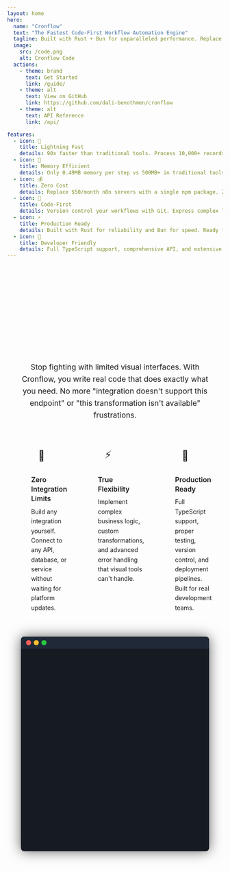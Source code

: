 ```yaml
---
layout: home
hero:
  name: "Cronflow"
  text: "The Fastest Code-First Workflow Automation Engine"
  tagline: Built with Rust + Bun for unparalleled performance. Replace limited visual tools with flexible, fast code-first workflows.
  image:
    src: /code.png
    alt: Cronflow Code
  actions:
    - theme: brand
      text: Get Started
      link: /guide/
    - theme: alt
      text: View on GitHub
      link: https://github.com/dali-benothmen/cronflow
    - theme: alt
      text: API Reference
      link: /api/

features:
  - icon: 🚀
    title: Lightning Fast
    details: 90x faster than traditional tools. Process 10,000+ records in 2ms with true concurrency.
  - icon: 💾
    title: Memory Efficient
    details: Only 0.49MB memory per step vs 500MB+ in traditional tools. 10x less memory consumption.
  - icon: 💰
    title: Zero Cost
    details: Replace $50/month n8n servers with a single npm package. Zero infrastructure costs.
  - icon: 🔧
    title: Code-First
    details: Version control your workflows with Git. Express complex logic with TypeScript and Rust.
  - icon: ⚡
    title: Production Ready
    details: Built with Rust for reliability and Bun for speed. Ready for production in 30 seconds.
  - icon: 🎯
    title: Developer Friendly
    details: Full TypeScript support, comprehensive API, and extensive examples.
---
```


<div class="developer-experience-section">
  <div class="dx-content">
    <div class="dx-text">
      <h2>Developer Experience That Actually Works</h2>
      <p>
        Stop fighting with limited visual interfaces. With Cronflow, you write real code that does exactly what you need. 
        No more "integration doesn't support this endpoint" or "this transformation isn't available" frustrations.
      </p>
    </div>
    <div class="dx-features-container">
      <div class="dx-features">
        <div class="dx-feature">
          <div class="dx-feature-icon icon" data-v-e8895942="">🔧</div>
          <div class="dx-feature-content">
            <h4>Zero Integration Limits</h4>
            <p>Build any integration yourself. Connect to any API, database, or service without waiting for platform updates.</p>
          </div>
        </div>
        <div class="dx-feature">
          <div class="dx-feature-icon icon" data-v-e8895942="">⚡</div>
          <div class="dx-feature-content">
            <h4>True Flexibility</h4>
            <p>Implement complex business logic, custom transformations, and advanced error handling that visual tools can't handle.</p>
          </div>
        </div>
        <div class="dx-feature">
          <div class="dx-feature-icon icon" data-v-e8895942="">🚀</div>
          <div class="dx-feature-content">
            <h4>Production Ready</h4>
            <p>Full TypeScript support, proper testing, version control, and deployment pipelines. Built for real development teams.</p>
          </div>
        </div>
      </div>
    </div>
    <div class="dx-terminal">
      <div class="terminal" id="dx-terminal">
        <div class="terminal-header">
          <span class="dot red"></span>
          <span class="dot yellow"></span>
          <span class="dot green"></span>
        </div>
        <div class="terminal-body">
          <div class="output">
            <span id="dx-typedText"></span><span class="cursor" id="dx-cursor"></span>
          </div>
          <div class="press-enter-overlay" id="dx-pressEnterOverlay">
            <div class="press-enter" id="dx-pressEnter">[ Press Enter ]</div>
          </div>
        </div>
      </div>
    </div>
  </div>
</div>

<style>
/* Override VitePress default colors with green theme */
:root {
  --vp-c-brand: #22c55e;
  --vp-c-brand-light: #4ade80;
  --vp-c-brand-lighter: #86efac;
  --vp-c-brand-dark: #16a34a;
  --vp-c-brand-darker: #15803d;
  --vp-c-brand-highlight: #22c55e;
  --vp-c-brand-hover: #4ade80;
  --vp-c-brand-active: #16a34a;
  
  /* Override indigo colors with green variations */
  --vp-c-indigo-1: #86efac;
  --vp-c-indigo-2: #4ade80;
  --vp-c-indigo-3: #22c55e;
  
  /* Override purple colors with green variations */
  --vp-c-purple-1: #bbf7d0;
  --vp-c-purple-2: #86efac;
  --vp-c-purple-3: #4ade80;
}

/* Override button colors specifically */
.VPButton.brand {
  background-color: #22c55e !important;
  border-color: #22c55e !important;
}

.VPButton.brand:hover {
  background-color: #4ade80 !important;
  border-color: #4ade80 !important;
}

.VPButton.alt {
  border-color: #22c55e !important;
  color: #22c55e !important;
}

.VPButton.alt:hover {
  background-color: #22c55e !important;
  color: white !important;
}

/* Override any remaining blue colors */
.VPHomeHero .actions .VPButton.brand {
  background-color: #22c55e !important;
  border-color: #22c55e !important;
}

.VPHomeHero .actions .VPButton.brand:hover {
  background-color: #4ade80 !important;
  border-color: #4ade80 !important;
}

/* Hero background effects */
:root {
  --vp-home-hero-image-background-image: linear-gradient(
    -45deg,
    rgba(34, 197, 94, 0.1) 0%,
    rgba(34, 197, 94, 0.05) 25%,
    rgba(34, 197, 94, 0.1) 50%,
    rgba(34, 197, 94, 0.05) 75%,
    rgba(34, 197, 94, 0.1) 100%
  );
  --vp-home-hero-image-filter: blur(120px);
}

.VPHomeHero .image {
  position: relative;
}

.VPHomeHero .image::before {
  content: '';
  position: absolute;
  top: -50%;
  left: -50%;
  width: 200%;
  height: 200%;
  background: radial-gradient(
    circle at center,
    rgba(34, 197, 94, 0.15) 0%,
    rgba(34, 197, 94, 0.1) 30%,
    rgba(34, 197, 94, 0.05) 60%,
    transparent 100%
  );
  border-radius: 50%;
  filter: blur(80px);
  z-index: -1;
}

.VPHomeHero .image::after {
  content: '';
  position: absolute;
  top: 20%;
  right: -30%;
  width: 60%;
  height: 60%;
  background: linear-gradient(
    45deg,
    rgba(34, 197, 94, 0.1) 0%,
    rgba(34, 197, 94, 0.05) 50%,
    transparent 100%
  );
  border-radius: 30% 70% 70% 30% / 30% 30% 70% 70%;
  filter: blur(60px);
  z-index: -1;
}

/* Enhanced white box container for the image */
.VPHomeHero .image img {
  z-index: 1;
  background: white;
  border-radius: 20px;
  transform: rotate(5deg);
  top: 15%;
  left: 45%;
  box-shadow: 
    0 20px 60px rgba(0, 0, 0, 0.15),
    0 8px 32px rgba(0, 0, 0, 0.1),
    0 0 40px rgba(34, 197, 94, 0.3),
    0 0 80px rgba(34, 197, 94, 0.2);
  padding: 20px;
  border: 3px solid #22c55e;
}

/* Performance Benchmark Styles - Static Only (No Animations) */
.performance-benchmark {
  margin: 2rem auto;
  padding: 2rem;
  border-radius: 10px;
  box-shadow: 
      0 20px 60px rgba(0, 0, 0, 0.1),
      0 8px 32px rgba(0, 0, 0, 0.05),
      0 0 40px rgba(34, 197, 94, 0.2);
  border: 2px solid rgba(34, 197, 94, 0.3);
  backdrop-filter: blur(10px);
}

.benchmark-title {
  text-align: center;
  margin-top: 0 !important;
  margin-bottom: 4rem;
  font-size: 1.5rem;
  font-weight: 600;
  color: var(--vp-c-text-1);
  position: relative;
}

.benchmark-title::after {
  content: '';
  position: absolute;
  bottom: -8px;
  left: 50%;
  transform: translateX(-50%);
  width: 60px;
  height: 3px;
  background: linear-gradient(90deg, #22c55e, #4ade80);
  border-radius: 2px;
}

.bench {
  margin: 0;
  padding: 0;
}

.bench a {
  color: var(--vp-c-text-1);
  text-decoration: none;
  font-weight: 500;
  transition: color 0.3s ease;
}

.bench a:hover {
  color: #22c55e;
  text-decoration: underline;
}

/* Static progress bars */
.cronflow-bar {
  width: 0.4%;
}

.make-bar {
  width: 67%;
}

.n8n-bar {
  width: 50%;
}

.zapier-bar {
  width: 100%;
}

.benchmark-details {
  margin-top: 2rem;
  padding: 1rem;
  background: var(--vp-c-bg-soft);
  border-radius: 12px;
  border: 1px solid var(--vp-c-divider);
  max-width: 800px;
  margin-left: auto;
  margin-right: auto;
}

.detail-item {
  margin-bottom: 0.25rem;
  font-size: 0.8rem;
  color: var(--vp-c-text-2);
  line-height: 1.3;
}

.detail-item:last-child {
  margin-bottom: 0;
}

.detail-item strong {
  color: var(--vp-c-text-1);
}

/* Developer Experience Section */
.developer-experience-section {
  margin: 2rem auto 4rem auto;
  padding: 3rem 2rem 4rem 2rem;
  max-width: 1200px;
}

.dx-content {
  display: flex;
  flex-direction: column;
  gap: 2rem;
}

.dx-text {
  text-align: center;
  max-width: 900px;
  margin: 0 auto;
}

.dx-features-container {
  max-width: 1200px;
  margin: 0 auto;
  width: 100%;
}

.dx-text h2 {
  font-size: 2.2rem;
  font-weight: 700;
  color: var(--vp-c-text-1);
  margin-bottom: 1.5rem;
  line-height: 1.2;
  background: linear-gradient(135deg, var(--vp-c-text-1) 0%, rgba(34, 197, 94, 0.8) 100%);
  -webkit-background-clip: text;
  -webkit-text-fill-color: transparent;
  background-clip: text;
}

.dx-text > p {
  font-size: 1.1rem;
  color: var(--vp-c-text-2);
  line-height: 1.6;
  margin-bottom: 0;
  max-width: 700px;
  margin-left: auto;
  margin-right: auto;
}

.dx-features {
  display: grid;
  grid-template-columns: repeat(3, 1fr);
  gap: 1.5rem;
  margin-top: 0;
}

.dx-feature {
  background: var(--vp-c-bg-soft);
  border: 1px solid var(--vp-c-divider);
  border-radius: 12px;
  padding: 1.5rem;
  text-align: left;
  transition: all 0.25s;
}

.dx-feature:hover {
  border-color: var(--vp-c-brand);
}

.dx-feature-icon {
  display: flex;
  justify-content: center;
  align-items: center;
  margin-bottom: 20px;
  border-radius: 6px;
  background-color: var(--vp-c-default-soft);
  width: 48px;
  height: 48px;
  font-size: 24px;
  transition: background-color 0.25s;
}

.dx-feature-content h4 {
  font-size: 1rem;
  font-weight: 600;
  color: var(--vp-c-text-1);
  margin: 0 0 0.5rem 0;
  line-height: 1.4;
}

.dx-feature-content p {
  font-size: 0.875rem;
  color: var(--vp-c-text-2);
  line-height: 1.6;
  margin: 0;
}

.dx-terminal {
  position: relative;
  width: 100%;
  max-width: 1200px;
  margin: 0 auto;
  display: flex;
  align-items: center;
  justify-content: center;
}

/* Terminal styles for DX section */
.dx-terminal .terminal {
  background: #161b22;
  color: #d1d5db;
  border-radius: 8px;
  width: 100%;
  min-height: 500px;
  box-shadow: 0 0 30px rgba(0, 0, 0, 0.6);
  overflow: hidden;
  margin: 0 auto;
}

.dx-terminal .terminal-header {
  background: #1f2937;
  padding: 8px 12px;
  display: flex;
  align-items: center;
  gap: 6px;
}

.dx-terminal .dot {
  width: 12px;
  height: 12px;
  border-radius: 50%;
  display: inline-block;
}

.dx-terminal .dot.red {
  background: #ff5f56;
}

.dx-terminal .dot.yellow {
  background: #ffbd2e;
}

.dx-terminal .dot.green {
  background: #27c93f;
}

.dx-terminal .terminal-body {
  padding: 20px;
  min-height: 280px;
  position: relative;
  text-align: left;
}

.dx-terminal .output {
  white-space: pre-wrap;
  line-height: 1.4em;
}

.dx-terminal .press-enter-overlay {
  position: absolute;
  top: 0;
  left: 0;
  width: 100%;
  height: 100%;
  display: none;
  justify-content: center;
  align-items: center;
  z-index: 10;
}

.dx-terminal .press-enter {
  padding: 8px 16px;
  background: rgba(255, 255, 255, 0.05);
  border: 1px solid rgba(255, 255, 255, 0.1);
  border-radius: 4px;
  color: #9ca3af;
  cursor: pointer;
  animation: dx-blink 1.2s infinite;
  font-size: 14px;
}

@keyframes dx-blink {
  0%, 50%, 100% {
    opacity: 1;
  }
  25%, 75% {
    opacity: 0.4;
  }
}

.dx-terminal .cursor {
  display: inline-block;
  width: 8px;
  background: #d1d5db;
  animation: dx-cursorBlink 1s infinite;
  margin-left: 2px;
}

@keyframes dx-cursorBlink {
  0%, 50% {
    opacity: 1;
  }
  51%, 100% {
    opacity: 0;
  }
}

.dx-terminal .highlight {
  color: #10b981;
  font-weight: bold;
}

/* Code syntax highlighting */
.dx-terminal .keyword {
  color: #ff7b72;
}

.dx-terminal .string {
  color: #a5d6ff;
}

.dx-terminal .comment {
  color: #8b949e;
  font-style: italic;
}

.dx-terminal .function {
  color: #d2a8ff;
}

.dx-terminal .variable {
  color: #ffa657;
}

.dx-terminal pre {
  background: transparent;
  color: #e6edf3;
  padding: 0;
  border-radius: 0;
  margin: 10px 0 0 0;
  overflow-x: auto;
  white-space: pre;
  font-family: 'SF Mono', Monaco, 'Inconsolata', 'Roboto Mono', Consolas, 'Courier New', monospace;
  font-size: 14px;
  line-height: 1.5;
  max-height: 350px;
  overflow-y: auto;
}

/* Responsive design */
@media (max-width: 768px) {
  .performance-benchmark {
      margin: 1rem;
      padding: 1.5rem;
  }
  
  .bench {
      font-size: 11px;
      line-height: 16px;
  }
  
  .bench > div > div {
      left: 100px !important;
  }
  
  .bench > div > div[style*="right: 100%"] {
      width: 100px !important;
  }
  
  .developer-experience-section {
    margin: 1rem 1rem 2rem 1rem;
    padding: 2rem 1rem 3rem 1rem;
  }
  
  .dx-content {
    gap: 2.5rem;
  }
  
  .dx-text h2 {
    font-size: 1.8rem;
  }
  
  .dx-text > p {
    font-size: 1rem;
  }
  
  .dx-features {
    grid-template-columns: 1fr;
    gap: 1rem;
  }
  
  .dx-feature {
    padding: 1.25rem;
  }
  
  .dx-terminal .terminal {
    min-height: 400px;
  }
}
</style>

<script>
// Ensure this only runs on the client side
if (typeof window !== 'undefined') {
  let dxTerminalInitialized = false;
  let dxTerminalObserver = null;

  function initDXTerminal() {
    if (dxTerminalInitialized) return;
    
    const commandText = "$ nano workflow.js";
    const typedTextEl = document.getElementById("dx-typedText");
    const pressEnterEl = document.getElementById("dx-pressEnter");
    const pressEnterOverlayEl = document.getElementById("dx-pressEnterOverlay");
    const terminalEl = document.getElementById("dx-terminal");
    
    console.log('Trying to init DX terminal...', { typedTextEl, pressEnterEl, pressEnterOverlayEl });
    
    if (!typedTextEl || !pressEnterEl || !pressEnterOverlayEl || !terminalEl) {
      // Elements not ready yet, try again in 100ms
      setTimeout(initDXTerminal, 100);
      return;
    }
    
    dxTerminalInitialized = true;
    console.log('DX Terminal initializing...');
    
    const outputEl = typedTextEl.parentElement;

    const workflowCode = `<span class="keyword">import</span> { <span class="variable">cronflow</span> } <span class="keyword">from</span> <span class="string">'cronflow'</span>;
<span class="keyword">import</span> { <span class="variable">z</span> } <span class="keyword">from</span> <span class="string">'zod'</span>;

<span class="comment">// Define AI customer service workflow</span>
<span class="keyword">const</span> <span class="variable">customerServiceAI</span> = <span class="variable">cronflow</span>.<span class="function">define</span>({
  <span class="variable">id</span>: <span class="string">'ai-customer-service'</span>,
  <span class="variable">name</span>: <span class="string">'AI Customer Service Automation'</span>
});

<span class="comment">// Webhook trigger for incoming support tickets</span>
<span class="variable">customerServiceAI</span>
  .<span class="function">onWebhook</span>(<span class="string">'/support/ticket'</span>, {
    <span class="variable">schema</span>: <span class="variable">z</span>.<span class="function">object</span>({
      <span class="variable">ticketId</span>: <span class="variable">z</span>.<span class="function">string</span>(),
      <span class="variable">customerEmail</span>: <span class="variable">z</span>.<span class="function">email</span>(),
      <span class="variable">message</span>: <span class="variable">z</span>.<span class="function">string</span>(),
      <span class="variable">priority</span>: <span class="variable">z</span>.<span class="function">enum</span>([<span class="string">'low'</span>, <span class="string">'medium'</span>, <span class="string">'high'</span>])
    })
  })
  .<span class="function">step</span>(<span class="string">'analyze-sentiment'</span>, <span class="keyword">async</span> (<span class="variable">ctx</span>) => {
    <span class="keyword">const</span> <span class="variable">sentiment</span> = <span class="keyword">await</span> <span class="variable">openai</span>.<span class="function">analyzeSentiment</span>(<span class="variable">ctx</span>.<span class="variable">payload</span>.<span class="variable">message</span>);
    <span class="keyword">return</span> { <span class="variable">sentiment</span>, <span class="variable">confidence</span>: <span class="variable">sentiment</span>.<span class="variable">confidence</span> };
  })
  .<span class="function">step</span>(<span class="string">'generate-response'</span>, <span class="keyword">async</span> (<span class="variable">ctx</span>) => {
    <span class="keyword">const</span> <span class="variable">response</span> = <span class="keyword">await</span> <span class="variable">openai</span>.<span class="function">generateResponse</span>({
      <span class="variable">message</span>: <span class="variable">ctx</span>.<span class="variable">payload</span>.<span class="variable">message</span>,
      <span class="variable">sentiment</span>: <span class="variable">ctx</span>.<span class="variable">last</span>.<span class="variable">sentiment</span>,
      <span class="variable">customerData</span>: <span class="keyword">await</span> <span class="function">getCustomerHistory</span>(<span class="variable">ctx</span>.<span class="variable">payload</span>.<span class="variable">customerEmail</span>)
    });
    <span class="keyword">return</span> <span class="variable">response</span>;
  })
  .<span class="function">if</span>(<span class="string">'needs-human-review'</span>, (<span class="variable">ctx</span>) => <span class="variable">ctx</span>.<span class="variable">last</span>.<span class="variable">confidence</span> < <span class="variable">0.8</span>)
  .<span class="function">humanInTheLoop</span>({
    <span class="variable">timeout</span>: <span class="string">'2h'</span>,
    <span class="variable">description</span>: <span class="string">'Customer service review required'</span>,
    <span class="variable">onPause</span>: <span class="keyword">async</span> (<span class="variable">ctx</span>, <span class="variable">token</span>) => {
      <span class="keyword">await</span> <span class="function">notifyAgent</span>(<span class="variable">ctx</span>.<span class="variable">payload</span>.<span class="variable">ticketId</span>, <span class="variable">token</span>);
    }
  })
  .<span class="function">else</span>()
  .<span class="function">step</span>(<span class="string">'auto-approve'</span>, (<span class="variable">ctx</span>) => ({ <span class="variable">approved</span>: <span class="keyword">true</span> }))
  .<span class="function">endIf</span>()
  .<span class="function">step</span>(<span class="string">'send-response'</span>, <span class="keyword">async</span> (<span class="variable">ctx</span>) => {
    <span class="keyword">await</span> <span class="function">sendEmail</span>({
      <span class="variable">to</span>: <span class="variable">ctx</span>.<span class="variable">payload</span>.<span class="variable">customerEmail</span>,
      <span class="variable">subject</span>: <span class="string">'Re: Support Ticket #'</span> + <span class="variable">ctx</span>.<span class="variable">payload</span>.<span class="variable">ticketId</span>,
      <span class="variable">body</span>: <span class="variable">ctx</span>.<span class="variable">steps</span>[<span class="string">'generate-response'</span>].<span class="variable">output</span>.<span class="variable">message</span>
    });
    <span class="keyword">return</span> { <span class="variable">sent</span>: <span class="keyword">true</span>, <span class="variable">timestamp</span>: <span class="keyword">new</span> <span class="function">Date</span>() };
  })
  .<span class="function">action</span>(<span class="string">'update-crm'</span>, <span class="keyword">async</span> (<span class="variable">ctx</span>) => {
    <span class="keyword">await</span> <span class="variable">crm</span>.<span class="function">updateTicket</span>(<span class="variable">ctx</span>.<span class="variable">payload</span>.<span class="variable">ticketId</span>, {
      <span class="variable">status</span>: <span class="string">'resolved'</span>,
      <span class="variable">aiHandled</span>: <span class="keyword">true</span>,
      <span class="variable">sentiment</span>: <span class="variable">ctx</span>.<span class="variable">steps</span>[<span class="string">'analyze-sentiment'</span>].<span class="variable">output</span>.<span class="variable">sentiment</span>
    });
  });`;

    let cmdIndex = 0;

    function typeCommand() {
      console.log('Typing character:', cmdIndex, commandText[cmdIndex]);
      if (cmdIndex < commandText.length) {
        typedTextEl.textContent += commandText[cmdIndex];
        cmdIndex++;
        setTimeout(typeCommand, 60);
      } else {
        console.log('Typing complete, showing press enter button');
        setTimeout(() => {
          pressEnterOverlayEl.style.display = "flex";
        }, 300);
      }
    }

    function showCode() {
      pressEnterOverlayEl.style.display = "none";
      const cursor = document.getElementById("dx-cursor");
      if (cursor) cursor.remove();

      // Hide the typed command text
      typedTextEl.style.display = "none";

      const pre = document.createElement("pre");
      const code = document.createElement("code");
      code.innerHTML = workflowCode;
      pre.appendChild(code);
      outputEl.appendChild(pre);
    }

    // Start typing on load
    setTimeout(typeCommand, 1000);

    // Handle click and Enter key
    pressEnterEl.addEventListener("click", showCode);
    document.addEventListener("keydown", (e) => {
      if (e.key === "Enter" && pressEnterOverlayEl.style.display === "flex") {
        showCode();
      }
    });
  }

  // Setup intersection observer for lazy loading
  function setupDXTerminalObserver() {
    const terminalSection = document.querySelector('.developer-experience-section');
    
    if (!terminalSection) {
      // Try again later if section not ready
      setTimeout(setupDXTerminalObserver, 100);
      return;
    }
    
    const observer = new IntersectionObserver(
      (entries) => {
        entries.forEach((entry) => {
          if (entry.isIntersecting && !dxTerminalInitialized) {
            console.log('DX Terminal section is visible, initializing...');
            initDXTerminal();
            observer.unobserve(entry.target);
          }
        });
      },
      {
        threshold: 0.1, // Trigger when 10% of the section is visible
        rootMargin: '50px' // Start loading 50px before it comes into view
      }
    );
    
    observer.observe(terminalSection);
    dxTerminalObserver = observer;
  }

  // Initialize when DOM is ready
  if (document.readyState === 'loading') {
    document.addEventListener('DOMContentLoaded', setupDXTerminalObserver);
  } else {
    // DOM is already loaded
    setTimeout(setupDXTerminalObserver, 100);
  }

  // Also try when the page is fully loaded
  window.addEventListener('load', function() {
    setTimeout(setupDXTerminalObserver, 500);
  });
}
</script>
